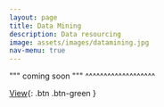 ```yaml
---
layout: page
title: Data Mining
description: Data resourcing
image: assets/images/datamining.jpg
nav-menu: true
---
```


""" coming soon """
^^^^^^^^^^^^^^^^^^^

[View](https://cvanchieri.github.io/DSPortfolio/datascrapingbeautifulsoup.html){: .btn .btn-green }
